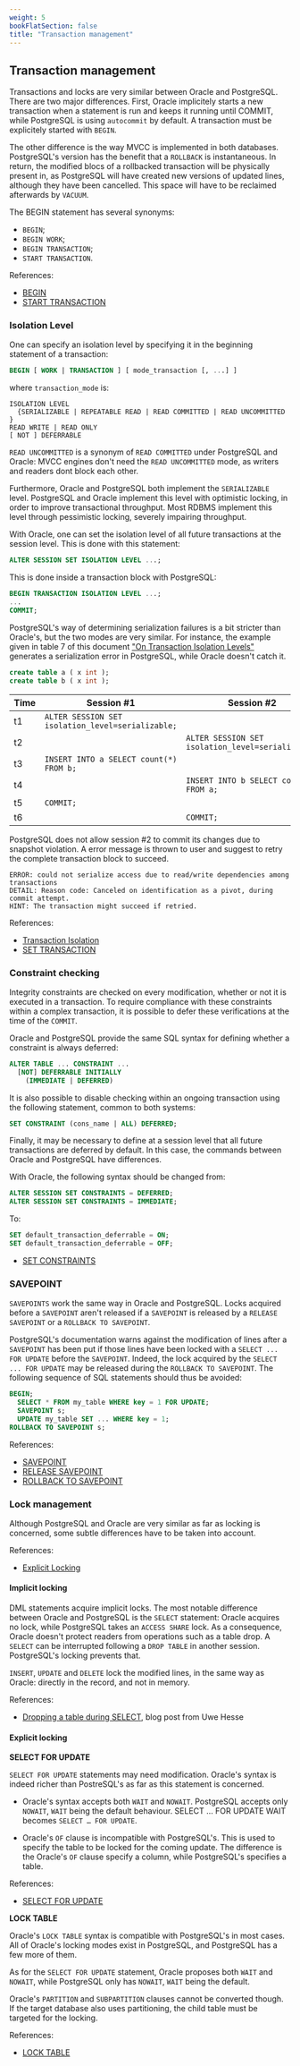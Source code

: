 ```yaml
---
weight: 5
bookFlatSection: false
title: "Transaction management"
---
```


## Transaction management

Transactions and locks are very similar between Oracle and PostgreSQL. There are
two major differences. First, Oracle implicitely starts a new transaction when a
statement is run and keeps it running until COMMIT, while PostgreSQL is using
`autocommit` by default. A transaction must be explicitely started with `BEGIN`.

The other difference is the way MVCC is implemented in both databases.
PostgreSQL's version has the benefit that a `ROLLBACK` is instantaneous. In
return, the modified blocs of a rollbacked transaction will be physically
present in, as PostgreSQL will have created new versions of updated lines,
although they have been cancelled. This space will have to be reclaimed
afterwards by `VACUUM`.

The BEGIN statement has several synonyms:

  * `BEGIN`;
  * `BEGIN WORK`;
  * `BEGIN TRANSACTION`;
  * `START TRANSACTION`.

References:

* [BEGIN](https://www.postgresql.org/docs/current/sql-begin.html)
* [START TRANSACTION](https://www.postgresql.org/docs/current/sql-start-transaction.html)

### Isolation Level

One can specify an isolation level by specifying it in the beginning statement
of a transaction: 

```sql
BEGIN [ WORK | TRANSACTION ] [ mode_transaction [, ...] ]
```

where `transaction_mode` is:

```
ISOLATION LEVEL 
  {SERIALIZABLE | REPEATABLE READ | READ COMMITTED | READ UNCOMMITTED }
READ WRITE | READ ONLY
[ NOT ] DEFERRABLE
```

`READ UNCOMMITTED` is a synonym of `READ COMMITTED` under PostgreSQL and Oracle:
MVCC engines don't need the `READ UNCOMMITTED` mode, as writers and readers dont
block each other.

Furthermore, Oracle and PostgreSQL both implement the `SERIALIZABLE` level.
PostgreSQL and Oracle implement this level with optimistic locking, in order to
improve transactional throughput. Most RDBMS implement this level through
pessimistic locking, severely impairing throughput.

With Oracle, one can set the isolation level of all future transactions at the
session level. This is done with this statement:

```sql
ALTER SESSION SET ISOLATION LEVEL ...;
```

This is done inside a transaction block with PostgreSQL: 

```sql
BEGIN TRANSACTION ISOLATION LEVEL ...;
...
COMMIT;
```

PostgreSQL's way of determining serialization failures is a bit stricter than
Oracle's, but the two modes are very similar. For instance, the example given in
table 7 of this document ["On Transaction Isolation Levels"][asktom] generates a
serialization error in PostgreSQL, while Oracle doesn't catch it. 

[asktom]: https://asktom.oracle.com/Misc/oramag/on-transaction-isolation-levels.html

```sql
create table a ( x int );
create table b ( x int );
```

| Time | Session #1            | Session #2
|------|-----------------------|---------------------------
| t1   | `ALTER SESSION SET isolation_level=serializable;` | |
| t2   | | `ALTER SESSION SET isolation_level=serializable;` |
| t3   | `INSERT INTO a SELECT count(*) FROM b;` | |
| t4   | | `INSERT INTO b SELECT count(*) FROM a;` |
| t5   | `COMMIT;` | |
| t6   | | `COMMIT;` |

PostgreSQL does not allow session #2 to commit its changes due to snapshot
violation. A error message is thrown to user and suggest to retry the complete
transaction block to succeed.

```
ERROR: could not serialize access due to read/write dependencies among transactions
DETAIL: Reason code: Canceled on identification as a pivot, during commit attempt.
HINT: The transaction might succeed if retried.
```

References:

* [Transaction Isolation](https://www.postgresql.org/docs/current/transaction-iso.html)
* [SET TRANSACTION](https://www.postgresql.org/docs/current/sql-set-transaction.html)

### Constraint checking

Integrity constraints are checked on every modification, whether or not it is
executed in a transaction. To require compliance with these constraints within a
complex transaction, it is possible to defer these verifications at the time of
the `COMMIT`.

Oracle and PostgreSQL provide the same SQL syntax for defining whether a
constraint is always deferred:

```sql
ALTER TABLE ... CONSTRAINT ...
  [NOT] DEFERRABLE INITIALLY 
    (IMMEDIATE | DEFERRED)
```

It is also possible to disable checking within an ongoing transaction using the
following statement, common to both systems:

```sql
SET CONSTRAINT (cons_name | ALL) DEFERRED;
```

Finally, it may be necessary to define at a session level that all future
transactions are deferred by default. In this case, the commands between Oracle
and PostgreSQL have differences.

With Oracle, the following syntax should be changed from:

```sql
ALTER SESSION SET CONSTRAINTS = DEFERRED;
ALTER SESSION SET CONSTRAINTS = IMMEDIATE;
```

To:

```sql
SET default_transaction_deferrable = ON;
SET default_transaction_deferrable = OFF;
```

* [SET CONSTRAINTS](https://www.postgresql.org/docs/current/sql-set-constraints.html)

### SAVEPOINT

`SAVEPOINTS` work the same way in Oracle and PostgreSQL. Locks acquired before a
`SAVEPOINT` aren't released if a `SAVEPOINT` is released by a `RELEASE
SAVEPOINT` or a `ROLLBACK TO SAVEPOINT`. 

PostgreSQL's documentation warns against the modification of lines after a
`SAVEPOINT` has been put if those lines have been locked with a `SELECT ... FOR
UPDATE` before the `SAVEPOINT`. Indeed, the lock acquired by the `SELECT ... FOR
UPDATE` may be released during the `ROLLBACK TO SAVEPOINT`. The following sequence
of SQL statements should thus be avoided:

```sql
BEGIN;
  SELECT * FROM my_table WHERE key = 1 FOR UPDATE;
  SAVEPOINT s;
  UPDATE my_table SET ... WHERE key = 1;
ROLLBACK TO SAVEPOINT s;
```

References:

* [SAVEPOINT](https://www.postgresql.org/docs/current/sql-savepoint.html)
* [RELEASE SAVEPOINT](https://www.postgresql.org/docs/current/sql-release-savepoint.html)
* [ROLLBACK TO SAVEPOINT](https://www.postgresql.org/docs/current/sql-rollback-to.html)

### Lock management

Although PostgreSQL and Oracle are very similar as far as locking is concerned,
some subtle differences have to be taken into account. 

References:

* [Explicit Locking](https://www.postgresql.org/docs/current/explicit-locking.html)

#### Implicit locking

DML statements acquire implicit locks. The most notable difference between
Oracle and PostgreSQL is the `SELECT` statement: Oracle acquires no lock, while
PostgreSQL takes an `ACCESS SHARE` lock. As a consequence, Oracle doesn't
protect readers from operations such as a table drop. A `SELECT` can be
interrupted following a `DROP TABLE` in another session. PostgreSQL's locking
prevents that. 

`INSERT`, `UPDATE` and `DELETE` lock the modified lines, in the same way as
Oracle: directly in the record, and not in memory. 

References:

* [Dropping a table during SELECT](http://uhesse.com/2009/10/27/dropping-a-table-during-select/), blog post from Uwe Hesse

#### Explicit locking

**SELECT FOR UPDATE**

`SELECT FOR UPDATE` statements may need modification. Oracle's syntax is indeed
richer than PostreSQL's as far as this statement is concerned.

* Oracle's syntax accepts both `WAIT` and `NOWAIT`. PostgreSQL accepts only
  `NOWAIT`, `WAIT` being the default behaviour. SELECT … FOR UPDATE WAIT becomes
  `SELECT … FOR UPDATE`.

* Oracle's `OF` clause is incompatible with PostgreSQL's. This is used to
  specify the table to be locked for the coming update. The difference is the
  Oracle's `OF` clause specify a column, while PostgreSQL's specifies a table.

References:

* [SELECT FOR UPDATE](https://www.postgresql.org/docs/current/sql-select.html#SQL-FOR-UPDATE-SHARE)

**LOCK TABLE**

Oracle's `LOCK TABLE` syntax is compatible with PostgreSQL's in most cases. All
of Oracle's locking modes exist in PostgreSQL, and PostgreSQL has a few more of
them.

As for the `SELECT FOR UPDATE` statement, Oracle proposes both `WAIT` and
`NOWAIT`, while PostgreSQL only has `NOWAIT`, `WAIT` being the default.

Oracle's `PARTITION` and `SUBPARTITION` clauses cannot be converted though. If
the target database also uses partitioning, the child table must be targeted for
the locking. 

References:

* [LOCK TABLE](https://www.postgresql.org/docs/current/sql-lock.html)
